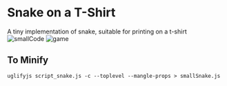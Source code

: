 # Snake on a T-Shirt

A tiny implementation of snake, suitable for printing on a t-shirt
![smallCode](https://github.com/yarbsemaj/snake-on-a-tshirt/assets/17494632/a47017a0-54da-4f57-93cb-264f982d05c8)
![game](https://github.com/yarbsemaj/snake-on-a-tshirt/assets/17494632/3aa1a2d7-42e6-4d63-b41a-da7539280cca)

## To Minify
`uglifyjs script_snake.js -c --toplevel --mangle-props > smallSnake.js`
